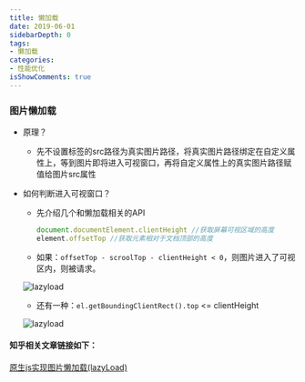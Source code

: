 ```yaml
---
title: 懒加载
date: 2019-06-01
sidebarDepth: 0
tags:
- 懒加载
categories:
- 性能优化
isShowComments: true
---
```


### 图片懒加载

+ 原理？
  - 先不设置<img>标签的src路径为真实图片路径，将真实图片路径绑定在自定义属性上，等到图片即将进入可视窗口，再将自定义属性上的真实图片路径赋值给图片src属性

+ 如何判断进入可视窗口？
  - 先介绍几个和懒加载相关的API
      ```js
      document.documentElement.clientHeight //获取屏幕可视区域的高度
      element.offsetTop //获取元素相对于文档顶部的高度
      ```
  - 如果：`offsetTop - scroolTop - clientHeight < 0`，则图片进入了可视区内，则被请求。

  ![lazyload](/my-vue-press-blog/img/interview/lazyload.jpg)

  - 还有一种：`el.getBoundingClientRect().top` <= clientHeight  

  ![lazyload](/my-vue-press-blog/img/interview/bound.jpg)

#### 知乎相关文章链接如下：
[原生js实现图片懒加载(lazyLoad)](https://zhuanlan.zhihu.com/p/55311726)